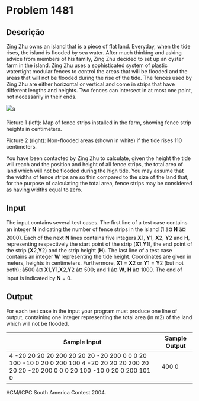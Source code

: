 # Problem 1481

Descrição
----------

Zing Zhu owns an island that is a piece of flat land. Everyday, when the tide rises, the island is flooded by sea water. After much thinking and asking advice from members of his family, Zing Zhu decided to set up an oyster farm in the island. Zing Zhu uses a sophisticated system of plastic watertight modular fences to control the areas that will be flooded and the areas that will not be flooded during the rise of the tide. The fences used by Zing Zhu are either horizontal or vertical and come in strips that have different lengths and heights. Two fences can intersect in at most one point, not necessarily in their ends.

![](https://resources.beecrowd.com/gallery/images/novos/Zing%20Zhu%E2%80%99s%20Oyster%20Farm.png)â

Picture 1 (left): Map of fence strips installed in the farm, showing fence strip heights in centimeters.

Picture 2 (right): Non-flooded areas (shown in white) if the tide rises 110 centimeters.

You have been contacted by Zing Zhu to calculate, given the height the tide will reach and the position and height of all fence strips, the total area of land which will not be flooded during the high tide. You may assume that the widths of fence strips are so thin compared to the size of the land that, for the purpose of calculating the total area, fence strips may be considered as having widths equal to zero.

Input
-----

The input contains several test cases. The first line of a test case contains an integer **N** indicating the number of fence strips in the island (1 â¤ **N** â¤ 2000). Each of the next **N** lines contains five integers **X**1, **Y**1, **X**2, **Y**2 and **H**, representing respectively the start point of the strip (**X**1,**Y**1), the end point of the strip (**X**2,**Y**2) and the strip height (**H**). The last line of a test case contains an integer **W** representing the tide height. Coordinates are given in meters, heights in centimeters. Furthermore, **X**1 = **X**2 or **Y**1 = **Y**2 (but not both); â500 â¤ **X**1,**Y**1,**X**2,**Y**2 â¤ 500; and 1 â¤ **W**, **H** â¤ 1000. The end of input is indicated by **N** = 0.

Output
------

For each test case in the input your program must produce one line of output, containing one integer representing the total area (in m2) of the land which will not be flooded.


| Sample Input | Sample Output |
| --- | --- |
| 4 -20 20 20 20 200 20 20 20 -20 200 0 0 0 20 100 -10 0 20 0 200 100 4 -20 20 20 20 200 20 20 20 -20 200 0 0 0 20 100 -10 0 20 0 200 101 0 | 400 0 |

ACM/ICPC South America Contest 2004.

